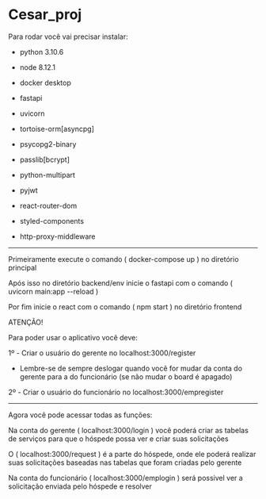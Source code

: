 # Cesar_proj

Para rodar você vai precisar instalar:

- python 3.10.6
- node 8.12.1
- docker desktop


- fastapi
- uvicorn
- tortoise-orm[asyncpg]
- psycopg2-binary
- passlib[bcrypt]
- python-multipart
- pyjwt
- react-router-dom
- styled-components
- http-proxy-middleware

-----------------------------------------------------------------------------------------------------

Primeiramente execute o comando ( docker-compose up ) no diretório principal

Após isso no diretório backend/env inicie o fastapi com o comando ( uvicorn main:app --reload )

Por fim inicie o react com o comando ( npm start ) no diretório frontend

ATENÇÃO!

Para poder usar o aplicativo você deve:

 1º - Criar o usuário do gerente no localhost:3000/register
 
 - Lembre-se de sempre deslogar quando você for mudar da conta do gerente para a do funcionário (se não mudar o board é apagado)

 2º - Criar o usuário do funcionário no localhost:3000/empregister

-----------------------------------------------------------------------------------------------------

Agora você pode acessar todas as funções:

Na conta do gerente ( localhost:3000/login ) você poderá criar as tabelas de serviços para que o hóspede possa ver e criar suas solicitações

O ( localhost:3000/request ) é a parte do hóspede, onde ele poderá realizar suas solicitações baseadas nas tabelas que foram criadas pelo gerente

Na conta do funcionário ( localhost:3000/emplogin ) será possivel ver a solicitação enviada pelo hóspede e resolver
